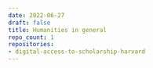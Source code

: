 ```yaml
---
date: 2022-06-27
draft: false
title: Humanities in general
repo_count: 1
repositories:
- digital-access-to-scholarship-harvard
---
```



